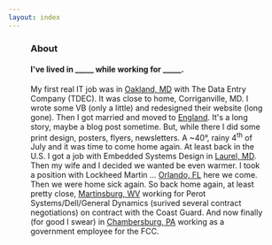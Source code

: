 ```yaml
---
layout: index
---
```

<figure class="work media">
  <div class="container">
    <div class="figure" id="map"> </div>
    <figcaption>
      <hgroup>
        <h3>About</h3>
        <h4>I've lived in &#95;&#95;&#95;&#95;&#95; while working for &#95;&#95;&#95;&#95;&#95;.</h4>
      </hgroup>
      <p>My first real IT job was in <a href="#masdmdm" id="tdec">Oakland, MD</a> with The Data Entry Company (TDEC). It was close to home, Corriganville, MD. I wrote some VB (only a little) and redesigned their website (long gone). Then I got married and moved to <a href="#englaskl" id="england">England</a>. It's a long story, maybe a blog post sometime. But, while there I did some print design, posters, flyers, newsletters. A ~40&deg;, rainy 4<sup>th</sup> of July and it was time to come home again. At least back in the U.S. I got a job with Embedded Systems Design in <a href="#esdeorwi" id="esd">Laurel, MD</a>. Then my wife and I decided we wanted be even warmer. I took a position with Lockheed Martin ... <a href="#lockiuowe" id="lockheed">Orlando, FL</a> here we come. Then we were home sick again. So back home again, at least pretty close, <a href="#uscglkwek" id="uscg">Martinsburg, WV</a> working for Perot Systems/Dell/General Dynamics (surived several contract negotiations) on contract with the Coast Guard. And now finally (for good I swear) in <a href="#fcciwen" id="fcc">Chambersburg, PA</a> working as a government employee for the FCC.</p>
    </figcaption>
  </div>
</figure>